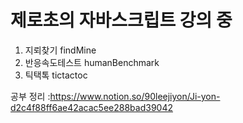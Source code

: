 # 제로초의 자바스크립트 강의 중
1. 지뢰찾기 findMine 
2. 반응속도테스트 humanBenchmark
3. 틱택톡 tictactoc 

공부 정리 :https://www.notion.so/90leejiyon/Ji-yon-d2c4f88ff6ae42acac5ee288bad39042

